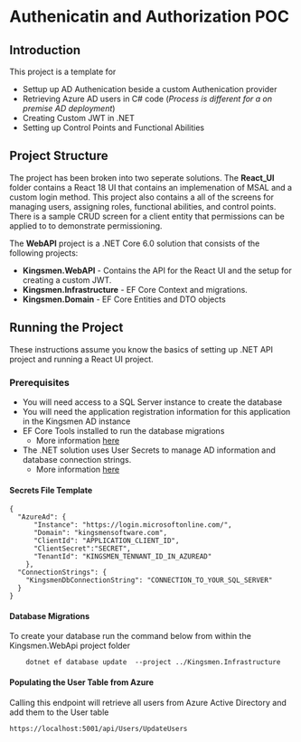 # Authenicatin and Authorization POC

## Introduction 

This project is a template for

* Settup up AD Authenication beside a custom Authenication provider
* Retrieving Azure AD users in C# code (_Process is different for a on premise AD deployment_)
* Creating Custom JWT in .NET
* Setting up Control Points and Functional Abilities

## Project Structure

The project has been broken into two seperate solutions.   The **React_UI** folder contains a React 18 UI that contains an implemenation of MSAL and a custom login method.  This project also contains a all of the screens for managing users, assigning roles, functional abilities, and control points.   There is a sample CRUD screen for a client entity that permissions can be applied to to demonstrate permissioning.

The **WebAPI** project is a .NET Core 6.0 solution that consists of the following projects:

* **Kingsmen.WebAPI** - Contains the API for the React UI and the setup for creating a custom JWT.
* **Kingsmen.Infrastructure** - EF Core Context and migrations. 
* **Kingsmen.Domain** - EF Core Entities and DTO objects

## Running the Project

These instructions assume you know the basics of setting up .NET API project and running a React UI project.

### Prerequisites

* You will need access to a SQL Server instance to create the database
* You will need the application registration information for this application in the  Kingsmen AD instance
* EF Core Tools installed to run the database migrations
  + More information [here](https://learn.microsoft.com/en-us/ef/core/cli/dotnet)
* The .NET solution uses User Secrets to manage AD information and database connection strings.
  + More information [here](https://dotnetcoretutorials.com/2022/04/28/using-user-secrets-configuration-in-net/)

#### Secrets File Template
 
``` 
{
  "AzureAd": {
      "Instance": "https://login.microsoftonline.com/",
      "Domain": "kingsmensoftware.com",
      "ClientId": "APPLICATION_CLIENT_ID",
      "ClientSecret":"SECRET",
      "TenantId": "KINGSMEN_TENNANT_ID_IN_AZUREAD"
    },
  "ConnectionStrings": {
    "KingsmenDbConnectionString": "CONNECTION_TO_YOUR_SQL_SERVER"
  }
} 
```

#### Database Migrations

To create your database run the command below from within the Kingsmen.WebApi project folder

```
    dotnet ef database update  --project ../Kingsmen.Infrastructure 
```

#### Populating the User Table from Azure

Calling this endpoint will retrieve all users from Azure Active Directory and add them to the User table

```
https://localhost:5001/api/Users/UpdateUsers
```
